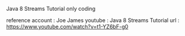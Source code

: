 Java 8 Streams Tutorial only coding

reference
account : Joe James
youtube : Java 8 Streams Tutorial
url : https://www.youtube.com/watch?v=t1-YZ6bF-g0